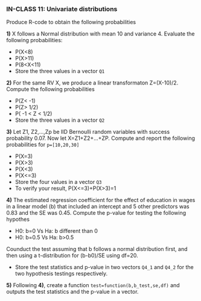 ### IN-CLASS 11: Univariate distributions

Produce R-code to obtain the following probabilities

**1)** X follows a Normal distribution with mean 10 and variance 4. Evaluate the following probabilities:
   - P(X<8)
   - P(X>11)
   - P(8<X<11)
   - Store the three values in a vector `Q1`

**2)** For the same RV X, we produce a linear transformaton Z=(X-10)/2. Compute the following probabilities
   - P(Z< -1)
   - P(Z> 1/2)
   - P( -1 < Z < 1/2)
   - Store the three values in a vector `Q2`


**3)** Let Z1, Z2,...,Zp be IID Bernoulli random variables with success probability 0.07. Now let X=Z1+Z2+...+ZP. Compute and report the following probabilities for `p=[10,20,30]`

  - P(X=3)
  - P(X>3)
  - P(X<3)
  - P(X<=3)
  - Store the four values in a vector `Q3`
  - To verify your result, P(X<=3)+P(X>3)=1


**4)** The estimated regression coefficient for the effect of education in wages in a linear model (b) that included an intercept and 5 other predictors was 0.83 and the SE was 0.45. Compute the p-value for testing the following hypothes

   - H0: b=0 Vs Ha: b different than 0
   - H0: b=0.5 Vs Ha: b>0.5
   
Counduct the test assuming that b follows a normal distribution first, and then using a t-distribution for (b-b0)/SE using df=20.
 - Store the test statistics and p-value in two vectors `Q4_1` and `Q4_2` for the two hypothesis testings respectively.

**5)** Following **4)**, create a function `test=function(b,b_test,se,df)` and outputs the test statistics and the p-value in a vector.


